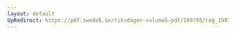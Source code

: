 ```yaml
---
layout: default
UpRedirect: https://pdf.swedeb.se/riksdagen-volumeG-pdf/199798/reg_199798/reg_199798_0230.pdf
---
```

